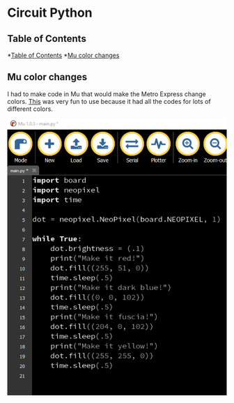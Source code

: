 # Circuit Python

## Table of Contents
*[Table of Contents](#Table-of-Contents)
*[Mu color changes](#Mu-color-changes)




## Mu color changes
I had to make code in Mu that would make the Metro Express change colors. [This](https://www.w3schools.com/colors/colors_picker.asp) was very fun to use because it had all the codes for lots of different colors. 

![](Images/mucode1.PNG) 
























